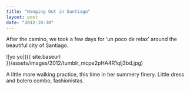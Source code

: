 ```yaml
---
title: "Hanging Out in Santiago"
layout: post
date: "2012-10-30"
---
```


After the camino, we took a few days for ‘un poco de relax’ around the beautiful city of Santiago.

![yo yo]({{ site.baseurl }}/assets/images/2012/tumblr_mcpe2pHA4R1qlj3bd.jpg)

A little more walking practice, this time in her summery finery. Little dress and bolero combo, fashionistas.
